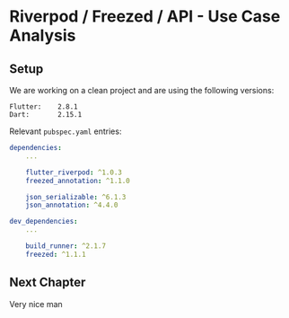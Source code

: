 # Riverpod / Freezed / API - Use Case Analysis

## Setup

We are working on a clean project and are using the following versions:

```
Flutter:    2.8.1
Dart:       2.15.1
```

Relevant `pubspec.yaml` entries:

```yaml
dependencies:
    ...

    flutter_riverpod: ^1.0.3
    freezed_annotation: ^1.1.0

    json_serializable: ^6.1.3
    json_annotation: ^4.4.0

dev_dependencies:
    ...

    build_runner: ^2.1.7
    freezed: ^1.1.1
```

## Next Chapter

Very nice man
